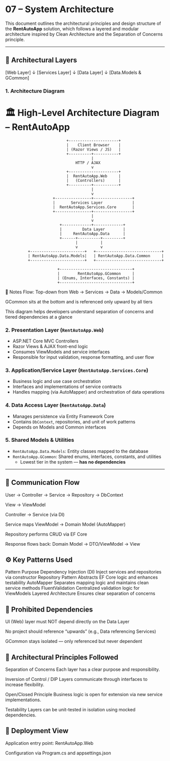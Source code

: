 # 07 – System Architecture

This document outlines the architectural principles and design structure of the **RentAutoApp** solution, which follows a layered and modular architecture inspired by Clean Architecture and the Separation of Concerns principle.

---

## 🧱 Architectural Layers

[Web Layer]
	↓ 
[Services Layer]
	↓
[Data Layer]
	↓
[Data.Models & GCommon]

### 1. Architecture Diagram

# 🏛️ High-Level Architecture Diagram – RentAutoApp

                               +----------------------+
                               |    Client Browser    |
                               | (Razor Views / JS)   |
                               +----------+-----------+
                                          |
                                   HTTP / AJAX
                                          v
                               +----------------------+
                               |  RentAutoApp.Web     |
                               |   (Controllers)      |
                               +----------+-----------+
                                          |
                                          v
                         +----------------+-----------------+
                         |       Services Layer             |
                         |  RentAutoApp.Services.Core       |
                         +----------------+-----------------+
                                          |
                                          v
                            +-------------+-------------+
                            |         Data Layer        |
                            |     RentAutoApp.Data      |
                            +------+----------+---------+
                                   |          |
                                   v          v
              +------------------------+   +-----------------------------+
              | RentAutoApp.Data.Models|   | RentAutoApp.Data.Common     |
              +------------------------+   +-----------------------------+

                           +--------------------------------+
                           |        RentAutoApp.GCommon     |
                           | (Enums, Interfaces, Constants) |
                           +--------------------------------+

🧭 Notes
Flow: Top-down from Web → Services → Data → Models/Common

GCommon sits at the bottom and is referenced only upward by all tiers

This diagram helps developers understand separation of concerns and tiered dependencies at a glance

### 2. Presentation Layer (`RentAutoApp.Web`)
- ASP.NET Core MVC Controllers
- Razor Views & AJAX front-end logic
- Consumes ViewModels and service interfaces
- Responsible for input validation, response formatting, and user flow

### 3. Application/Service Layer (`RentAutoApp.Services.Core`)
- Business logic and use case orchestration
- Interfaces and implementations of service contracts
- Handles mapping (via AutoMapper) and orchestration of data operations

### 4. Data Access Layer (`RentAutoApp.Data`)
- Manages persistence via Entity Framework Core
- Contains `DbContext`, repositories, and unit of work patterns
- Depends on Models and Common interfaces

### 5. Shared Models & Utilities
- `RentAutoApp.Data.Models`: Entity classes mapped to the database
- `RentAutoApp.GCommon`: Shared enums, interfaces, constants, and utilities
  - Lowest tier in the system — **has no dependencies**

---

## 🔄 Communication Flow

User → Controller → Service → Repository → DbContext

View → ViewModel

Controller → Service (via DI)

Service maps ViewModel → Domain Model (AutoMapper)

Repository performs CRUD via EF Core

Response flows back: Domain Model → DTO/ViewModel → View

## ⚙️ Key Patterns Used
Pattern	Purpose
Dependency Injection (DI)	Inject services and repositories via constructor
Repository Pattern	Abstracts EF Core logic and enhances testability
AutoMapper	Separates mapping logic and maintains clean service methods
FluentValidation	Centralized validation logic for ViewModels
Layered Architecture	Ensures clear separation of concerns

## 🚫 Prohibited Dependencies
UI (Web) layer must NOT depend directly on the Data Layer

No project should reference “upwards” (e.g., Data referencing Services)

GCommon stays isolated — only referenced but never dependent

## 🧠 Architectural Principles Followed
Separation of Concerns Each layer has a clear purpose and responsibility.

Inversion of Control / DIP Layers communicate through interfaces to increase flexibility.

Open/Closed Principle Business logic is open for extension via new service implementations.

Testability Layers can be unit-tested in isolation using mocked dependencies.

## 🧩 Deployment View
Application entry point: RentAutoApp.Web

Configuration via Program.cs and appsettings.json

